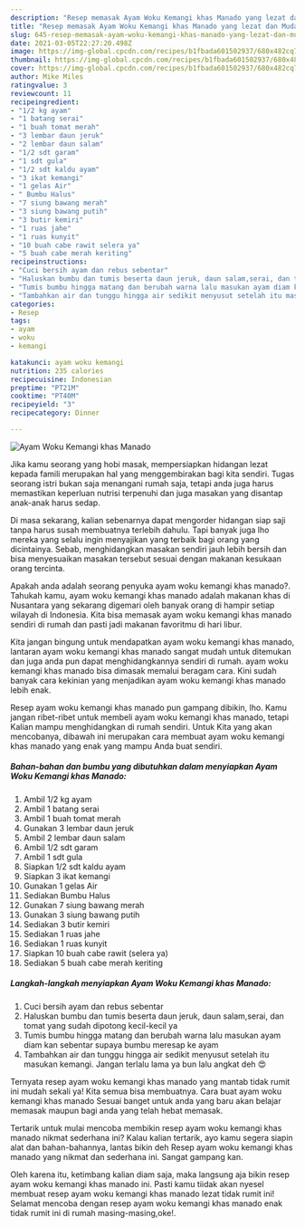 ```yaml
---
description: "Resep memasak Ayam Woku Kemangi khas Manado yang lezat dan Mudah Dibuat"
title: "Resep memasak Ayam Woku Kemangi khas Manado yang lezat dan Mudah Dibuat"
slug: 645-resep-memasak-ayam-woku-kemangi-khas-manado-yang-lezat-dan-mudah-dibuat
date: 2021-03-05T22:27:20.498Z
image: https://img-global.cpcdn.com/recipes/b1fbada601502937/680x482cq70/ayam-woku-kemangi-khas-manado-foto-resep-utama.jpg
thumbnail: https://img-global.cpcdn.com/recipes/b1fbada601502937/680x482cq70/ayam-woku-kemangi-khas-manado-foto-resep-utama.jpg
cover: https://img-global.cpcdn.com/recipes/b1fbada601502937/680x482cq70/ayam-woku-kemangi-khas-manado-foto-resep-utama.jpg
author: Mike Miles
ratingvalue: 3
reviewcount: 11
recipeingredient:
- "1/2 kg ayam"
- "1 batang serai"
- "1 buah tomat merah"
- "3 lembar daun jeruk"
- "2 lembar daun salam"
- "1/2 sdt garam"
- "1 sdt gula"
- "1/2 sdt kaldu ayam"
- "3 ikat kemangi"
- "1 gelas Air"
- " Bumbu Halus"
- "7 siung bawang merah"
- "3 siung bawang putih"
- "3 butir kemiri"
- "1 ruas jahe"
- "1 ruas kunyit"
- "10 buah cabe rawit selera ya"
- "5 buah cabe merah keriting"
recipeinstructions:
- "Cuci bersih ayam dan rebus sebentar"
- "Haluskan bumbu dan tumis beserta daun jeruk, daun salam,serai, dan tomat yang sudah dipotong kecil-kecil ya"
- "Tumis bumbu hingga matang dan berubah warna lalu masukan ayam diam kan sebentar supaya bumbu meresap ke ayam"
- "Tambahkan air dan tunggu hingga air sedikit menyusut setelah itu masukan kemangi. Jangan terlalu lama ya bun lalu angkat deh 😍"
categories:
- Resep
tags:
- ayam
- woku
- kemangi

katakunci: ayam woku kemangi 
nutrition: 235 calories
recipecuisine: Indonesian
preptime: "PT21M"
cooktime: "PT40M"
recipeyield: "3"
recipecategory: Dinner

---
```



![Ayam Woku Kemangi khas Manado](https://img-global.cpcdn.com/recipes/b1fbada601502937/680x482cq70/ayam-woku-kemangi-khas-manado-foto-resep-utama.jpg)

Jika kamu seorang yang hobi masak, mempersiapkan hidangan lezat kepada famili merupakan hal yang menggembirakan bagi kita sendiri. Tugas seorang istri bukan saja menangani rumah saja, tetapi anda juga harus memastikan keperluan nutrisi terpenuhi dan juga masakan yang disantap anak-anak harus sedap.

Di masa  sekarang, kalian sebenarnya dapat mengorder hidangan siap saji tanpa harus susah membuatnya terlebih dahulu. Tapi banyak juga lho mereka yang selalu ingin menyajikan yang terbaik bagi orang yang dicintainya. Sebab, menghidangkan masakan sendiri jauh lebih bersih dan bisa menyesuaikan masakan tersebut sesuai dengan makanan kesukaan orang tercinta. 



Apakah anda adalah seorang penyuka ayam woku kemangi khas manado?. Tahukah kamu, ayam woku kemangi khas manado adalah makanan khas di Nusantara yang sekarang digemari oleh banyak orang di hampir setiap wilayah di Indonesia. Kita bisa memasak ayam woku kemangi khas manado sendiri di rumah dan pasti jadi makanan favoritmu di hari libur.

Kita jangan bingung untuk mendapatkan ayam woku kemangi khas manado, lantaran ayam woku kemangi khas manado sangat mudah untuk ditemukan dan juga anda pun dapat menghidangkannya sendiri di rumah. ayam woku kemangi khas manado bisa dimasak memalui beragam cara. Kini sudah banyak cara kekinian yang menjadikan ayam woku kemangi khas manado lebih enak.

Resep ayam woku kemangi khas manado pun gampang dibikin, lho. Kamu jangan ribet-ribet untuk membeli ayam woku kemangi khas manado, tetapi Kalian mampu menghidangkan di rumah sendiri. Untuk Kita yang akan mencobanya, dibawah ini merupakan cara membuat ayam woku kemangi khas manado yang enak yang mampu Anda buat sendiri.

<!--inarticleads1-->

##### Bahan-bahan dan bumbu yang dibutuhkan dalam menyiapkan Ayam Woku Kemangi khas Manado:

1. Ambil 1/2 kg ayam
1. Ambil 1 batang serai
1. Ambil 1 buah tomat merah
1. Gunakan 3 lembar daun jeruk
1. Ambil 2 lembar daun salam
1. Ambil 1/2 sdt garam
1. Ambil 1 sdt gula
1. Siapkan 1/2 sdt kaldu ayam
1. Siapkan 3 ikat kemangi
1. Gunakan 1 gelas Air
1. Sediakan  Bumbu Halus
1. Gunakan 7 siung bawang merah
1. Gunakan 3 siung bawang putih
1. Sediakan 3 butir kemiri
1. Sediakan 1 ruas jahe
1. Sediakan 1 ruas kunyit
1. Siapkan 10 buah cabe rawit (selera ya)
1. Sediakan 5 buah cabe merah keriting




<!--inarticleads2-->

##### Langkah-langkah menyiapkan Ayam Woku Kemangi khas Manado:

1. Cuci bersih ayam dan rebus sebentar
1. Haluskan bumbu dan tumis beserta daun jeruk, daun salam,serai, dan tomat yang sudah dipotong kecil-kecil ya
1. Tumis bumbu hingga matang dan berubah warna lalu masukan ayam diam kan sebentar supaya bumbu meresap ke ayam
1. Tambahkan air dan tunggu hingga air sedikit menyusut setelah itu masukan kemangi. Jangan terlalu lama ya bun lalu angkat deh 😍




Ternyata resep ayam woku kemangi khas manado yang mantab tidak rumit ini mudah sekali ya! Kita semua bisa membuatnya. Cara buat ayam woku kemangi khas manado Sesuai banget untuk anda yang baru akan belajar memasak maupun bagi anda yang telah hebat memasak.

Tertarik untuk mulai mencoba membikin resep ayam woku kemangi khas manado nikmat sederhana ini? Kalau kalian tertarik, ayo kamu segera siapin alat dan bahan-bahannya, lantas bikin deh Resep ayam woku kemangi khas manado yang nikmat dan sederhana ini. Sangat gampang kan. 

Oleh karena itu, ketimbang kalian diam saja, maka langsung aja bikin resep ayam woku kemangi khas manado ini. Pasti kamu tiidak akan nyesel membuat resep ayam woku kemangi khas manado lezat tidak rumit ini! Selamat mencoba dengan resep ayam woku kemangi khas manado enak tidak rumit ini di rumah masing-masing,oke!.

